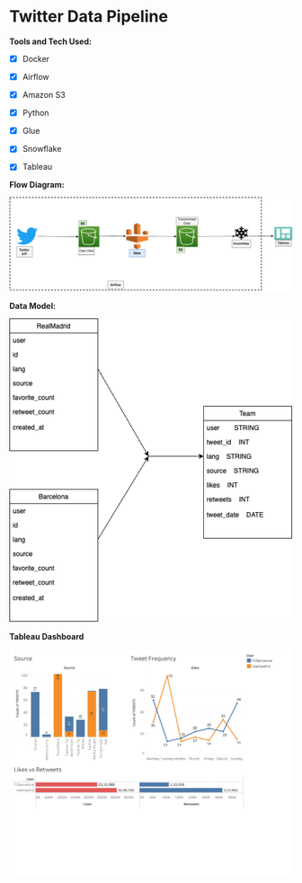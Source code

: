 # Twitter Data Pipeline

**Tools and Tech Used:**

- [x] Docker
- [x] Airflow
- [x] Amazon S3
- [x] Python
- [x] Glue
- [x] Snowflake
- [x] Tableau



**Flow Diagram:**

![alt text](https://github.com/sjdex/twitter_airflow/blob/main/Premier_League_DataFlow.drawio.png)

**Data Model:**

![Data Model](https://github.com/sjdex/twitter_airflow/blob/main/Data%20Model.drawio.png)

**Tableau Dashboard**

![Dashboard](https://github.com/sjdex/twitter_airflow/blob/main/Twitter_Tweets.png)
